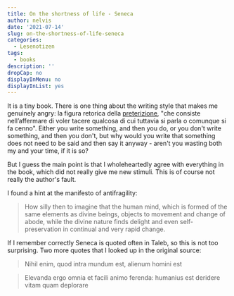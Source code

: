 ```yaml
---
title: On the shortness of life - Seneca
author: nelvis
date: '2021-07-14'
slug: on-the-shortness-of-life-seneca
categories:
  - Lesenotizen
tags:
  - books
description: ''
dropCap: no
displayInMenu: no
displayInList: yes
---
```


It is a tiny book. There is one thing about the writing style that makes me genuinely angry: la figura retorica della [preterizione](https://www.treccani.it/enciclopedia/preterizione/), "che consiste nell’affermare di voler tacere qualcosa di cui tuttavia si parla o comunque si fa cenno". Either you write something, and then you do, or you don't write something, and then you don't, but why would you write that something does not need to be said and then say it anyway - aren't you wasting both my and your time, if it is so?

But I guess the main point is that I wholeheartedly agree with everything in the book, which did not really give me new stimuli. This is of course not really the author's fault.

I found a hint at the manifesto of antifragility:
> How silly then to imagine that the human mind, which is formed of the same elements as divine beings, objects to movement and change of abode, while the divine nature finds delight and even self-preservation in continual and very rapid change.

If I remember correctly Seneca is quoted often in Taleb, so this is not too surprising. Two more quotes that I looked up in the original source:
> Nihil enim, quod intra mundum est, alienum homini est

> Elevanda ergo omnia et facili animo ferenda: humanius est deridere vitam quam deplorare